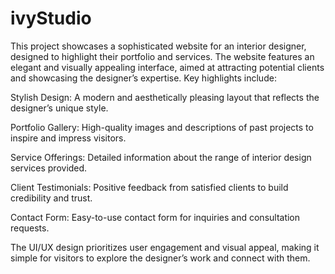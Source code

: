 # ivyStudio
This project showcases a sophisticated website for an interior designer, designed to highlight their portfolio and services. The website features an elegant and visually appealing interface, aimed at attracting potential clients and showcasing the designer’s expertise. Key highlights include:

Stylish Design: A modern and aesthetically pleasing layout that reflects the designer’s unique style.

Portfolio Gallery: High-quality images and descriptions of past projects to inspire and impress visitors.

Service Offerings: Detailed information about the range of interior design services provided.

Client Testimonials: Positive feedback from satisfied clients to build credibility and trust.

Contact Form: Easy-to-use contact form for inquiries and consultation requests.

The UI/UX design prioritizes user engagement and visual appeal, making it simple for visitors to explore the designer’s work and connect with them.
